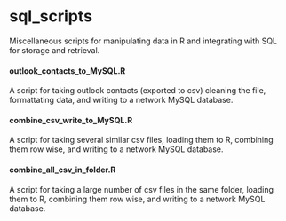 # sql_scripts
Miscellaneous scripts for manipulating data in R and integrating with SQL for storage and retrieval.

#### outlook_contacts_to_MySQL.R
A script for taking outlook contacts (exported to csv) cleaning the file, formattating data, and writing to a network MySQL database.

#### combine_csv_write_to_MySQL.R
A script for taking several similar csv files, loading them to R, combining them row wise, and writing to a network MySQL database.

#### combine_all_csv_in_folder.R
A script for taking a large number of csv files in the same folder, loading them to R, combining them row wise, and writing to a network MySQL database.
